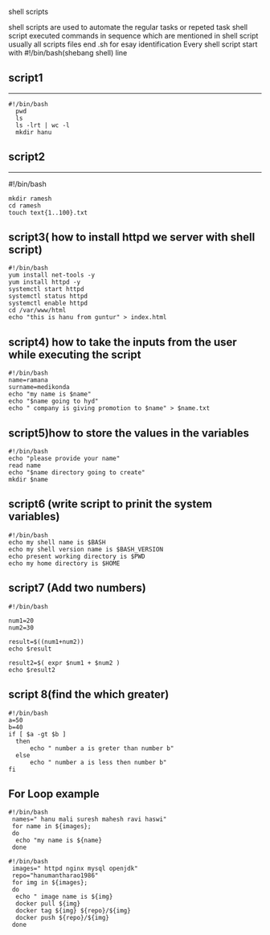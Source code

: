 shell scripts

shell scripts are used to automate the regular tasks or repeted task
shell script executed commands in sequence which are mentioned in shell
script
usually all scripts files end .sh for esay identification
Every shell script start with #!/bin/bash(shebang shell) line

## script1
------
```
#!/bin/bash
  pwd
  ls
  ls -lrt | wc -l
  mkdir hanu
```
## script2
-----
#!/bin/bash
```date
mkdir ramesh
cd ramesh
touch text{1..100}.txt
```

## script3( how to install httpd we server with shell script)
```
#!/bin/bash
yum install net-tools -y
yum install httpd -y
systemctl start httpd
systemctl status httpd
systemctl enable httpd
cd /var/www/html
echo "this is hanu from guntur" > index.html
```
## script4) how to take the inputs from the user while executing the script
```
#!/bin/bash
name=ramana
surname=medikonda
echo "my name is $name"
echo "$name going to hyd"
echo " company is giving promotion to $name" > $name.txt
```
## script5)how to store the values in the variables
```
#!/bin/bash
echo "please provide your name"
read name
echo "$name directory going to create"
mkdir $name
```
## script6 (write script to prinit the system variables)
```
#!/bin/bash
echo my shell name is $BASH
echo my shell version name is $BASH_VERSION
echo present working directory is $PWD
echo my home directory is $HOME
```
## script7 (Add two numbers)
```
#!/bin/bash

num1=20
num2=30

result=$((num1+num2))
echo $result

result2=$( expr $num1 + $num2 )
echo $result2
```
## script 8(find the which greater)
```
#!/bin/bash
a=50
b=40
if [ $a -gt $b ]
  then
	  echo " number a is greter than number b"
  else
	  echo " number a is less then number b"
fi
```
## For Loop example
```
#!/bin/bash
 names=" hanu mali suresh mahesh ravi haswi"
 for name in ${images};
 do
  echo "my name is ${name}
 done
```
```
#!/bin/bash
 images=" httpd nginx mysql openjdk"
 repo="hanumantharao1986"
 for img in ${images};
 do
  echo " image name is ${img}
  docker pull ${img}
  docker tag ${img} ${repo}/${img}
  docker push ${repo}/${img}
 done
```











